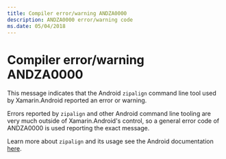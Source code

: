 ```yaml
---
title: Compiler error/warning ANDZA0000
description: ANDZA0000 error/warning code
ms.date: 05/04/2018
---
```

# Compiler error/warning ANDZA0000

This message indicates that the Android `zipalign` command line tool used by
Xamarin.Android reported an error or warning.

Errors reported by `zipalign` and other Android command line tooling are very
much outside of Xamarin.Android's control, so a general error code of
ANDZA0000 is used reporting the exact message.

Learn more about `zipalign` and its usage see the Android documentation
[here][zipalign].

[zipalign]: https://developer.android.com/studio/command-line/zipalign
